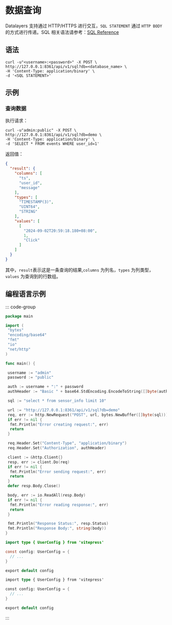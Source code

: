 # 数据查询

Datalayers 支持通过 HTTP/HTTPS 进行交互，`SQL STATEMENT` 通过 `HTTP BODY` 的方式进行传递。SQL 相关语法请参考：[SQL Reference](../sql-reference/data-type.md)

## 语法

```shell
curl -u"<username>:<password>" -X POST \
http://127.0.0.1:8361/api/v1/sql?db=<database_name> \
-H 'Content-Type: application/binary' \
-d '<SQL STATEMENT>'
```

## 示例

### 查询数据

执行请求：

```shell
curl -u"admin:public" -X POST \
http://127.0.0.1:8361/api/v1/sql?db=demo \
-H 'Content-Type: application/binary' \
-d 'SELECT * FROM events WHERE user_id=1'
```

返回值：

```json
{
  "result": {
    "columns": [
      "ts",
      "user_id",
      "message"
    ],
    "types": [
      "TIMESTAMP(3)",
      "UINT64",
      "STRING"
    ],
    "values": [
      [
        "2024-09-02T20:59:18.180+08:00",
        1,
        "Click"
      ]
    ]
  }
}
```

其中，`result`表示这是一条查询的结果,`columns` 为列名，`types` 为列类型，`values` 为查询到的行数组。

## 编程语言示例

::: code-group

```go
package main

import (
 "bytes"
 "encoding/base64"
 "fmt"
 "io"
 "net/http"
)

func main() {

 username := "admin"
 password := "public"

 auth := username + ":" + password
 authHeader := "Basic " + base64.StdEncoding.EncodeToString([]byte(auth))

 sql := "select * from sensor_info limit 10"

 url := "http://127.0.0.1:8361/api/v1/sql?db=demo"
 req, err := http.NewRequest("POST", url, bytes.NewBuffer([]byte(sql)))
 if err != nil {
  fmt.Println("Error creating request:", err)
  return
 }

 req.Header.Set("Content-Type", "application/binary")
 req.Header.Set("Authorization", authHeader)

 client := &http.Client{}
 resp, err := client.Do(req)
 if err != nil {
  fmt.Println("Error sending request:", err)
  return
 }
 defer resp.Body.Close()

 body, err := io.ReadAll(resp.Body)
 if err != nil {
  fmt.Println("Error reading response:", err)
  return
 }

 fmt.Println("Response Status:", resp.Status)
 fmt.Println("Response Body:", string(body))
}
```

```java [JAVA]
import type { UserConfig } from 'vitepress'

const config: UserConfig = {
  // ...
}

export default config
```

```rust [Rust]
import type { UserConfig } from 'vitepress'

const config: UserConfig = {
  // ...
}

export default config
```

:::
